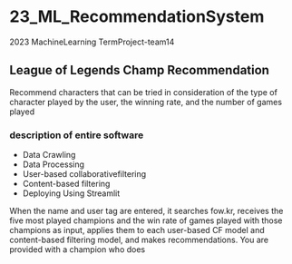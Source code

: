 # 23_ML_RecommendationSystem
2023 MachineLearning TermProject-team14


## League of Legends Champ Recommendation
Recommend characters that can be tried in consideration of the type of character played by the user, the winning rate, and the number of games played

### description of entire software

* Data Crawling
* Data Processing
* User-based collaborativefiltering
* Content-based filtering
* Deploying Using Streamlit


When the name and user tag are entered, it searches fow.kr, receives the five most played champions and the win rate of games played with those champions as input, applies them to each user-based CF model and content-based filtering model, and makes recommendations. You are provided with a champion who does
